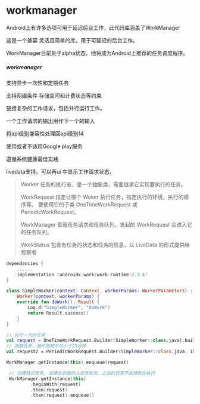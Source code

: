# workmanager

Android上有许多选项可用于延迟后台工作，此代码库涵盖了WorkManager

这是一个兼容 灵活且简单的库。用于可延迟的后台工作。

WorkManager目前处于alpha状态。他将成为Android上推荐的任务调度程序。



##### workmanager

支持异步一次性和定期任务

支持网络条件 存储空间和计费状态等约束

链接复杂的工作请求，包括并行运行工作。

一个工作请求的输出用作下一个的输入

将api级别兼容性处理回api级别14

使用或者不适用Google play服务

遵循系统健康最佳实践

livedata支持。可以再ui 中显示工作请求状态。



> Worker
>  任务的执行者，是一个抽象类，需要继承它实现要执行的任务。
>
> WorkRequest
>  指定让哪个 Woker 执行任务，指定执行的环境，执行的顺序等。
>  要使用它的子类 OneTimeWorkRequest 或 PeriodicWorkRequest。
>
> WorkManager
>  管理任务请求和任务队列，发起的 WorkRequest 会进入它的任务队列。
>
> WorkStatus
>  包含有任务的状态和任务的信息，以 LiveData 的形式提供给观察者





```kotlin
dependencies {
    ......
    implementation 'androidx.work:work-runtime:2.3.4'
}
```

```kotlin
class SimpleWorker(context: Context, workerParams: WorkerParameters) :
    Worker(context, workerParams) {
    override fun doWork(): Result {
        Log.d("SimpleWorker", "doWork")
        return Result.success()
    }
}
```

```kotlin
// 执行一次的任务
val request = OneTimeWorkRequest.Builder(SimpleWorker::class.java).build()
// 周期任务，循环周期不可小于15分钟
val request2 = PeriodicWorkRequest.Builder(SimpleWorker::class.java, 15, TimeUnit.MINUTES).build()
```

```kotlin
WorkManager.getInstance(this).enqueue(request)
```

```kotlin
 // 创建链式任务, 如果在前面的人任务失败，之后的任务不会得到在执行
 WorkManager.getInstance(this)
         .beginWith(request)
         .then(request)
         .then(request).enqueue()
```
